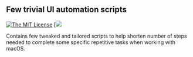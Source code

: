 
## Few trivial UI automation scripts


[![The MIT License](https://img.shields.io/badge/license-MIT-orange.svg?style=flat-square)](http://opensource.org/licenses/MIT)
 [![](https://img.shields.io/github/repo-size/dm4rnde/FewScriptsForUIAutomateInMacOS.svg)

Contains few tweaked and tailored scripts to help shorten number of steps needed to complete some specific repetitive tasks when working with macOS.

